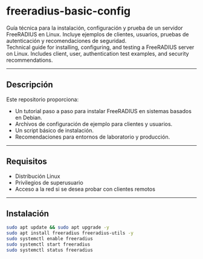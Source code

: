# freeradius-basic-config

Guía técnica para la instalación, configuración y prueba de un servidor FreeRADIUS en Linux. Incluye ejemplos de clientes, usuarios, pruebas de autenticación y recomendaciones de seguridad.  
Technical guide for installing, configuring, and testing a FreeRADIUS server on Linux. Includes client, user, authentication test examples, and security recommendations.

---

## Descripción

Este repositorio proporciona:
- Un tutorial paso a paso para instalar FreeRADIUS en sistemas basados en Debian.
- Archivos de configuración de ejemplo para clientes y usuarios.
- Un script básico de instalación.
- Recomendaciones para entornos de laboratorio y producción.

---

## Requisitos

- Distribución Linux 
- Privilegios de superusuario
- Acceso a la red si se desea probar con clientes remotos

---

## Instalación

```bash
sudo apt update && sudo apt upgrade -y
sudo apt install freeradius freeradius-utils -y
sudo systemctl enable freeradius
sudo systemctl start freeradius
sudo systemctl status freeradius

